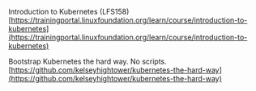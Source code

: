 Introduction to Kubernetes (LFS158)  
[https://trainingportal.linuxfoundation.org/learn/course/introduction-to-kubernetes](https://trainingportal.linuxfoundation.org/learn/course/introduction-to-kubernetes)

Bootstrap Kubernetes the hard way. No scripts.   
[https://github.com/kelseyhightower/kubernetes-the-hard-way](https://github.com/kelseyhightower/kubernetes-the-hard-way)
